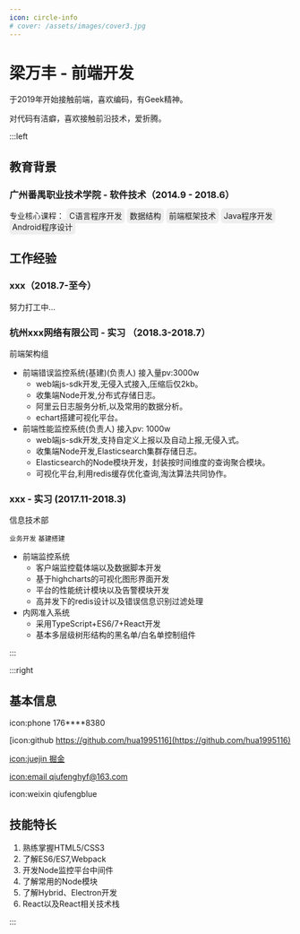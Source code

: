 ```yaml
---
icon: circle-info
# cover: /assets/images/cover3.jpg
---
```


# 梁万丰 - 前端开发
 


于2019年开始接触前端，喜欢编码，有Geek精神。


对代码有洁癖，喜欢接触前沿技术，爱折腾。


:::left

## 教育背景
### 广州番禺职业技术学院 - 软件技术（2014.9 - 2018.6）

专业核心课程：
<span style="background:#eee;padding:5px;border-radius:6px;">
C语言程序开发</span>
<span style="background:#eee;padding:5px;border-radius:6px;">
数据结构</span>
<span style="background:#eee;padding:5px;border-radius:6px;">
前端框架技术</span>
<span style="background:#eee;padding:5px;border-radius:6px;">
Java程序开发</span>
<span style="background:#eee;padding:5px;border-radius:6px;">
Android程序设计</span>




## 工作经验

### xxx（2018.7-至今）
努力打工中...

### 杭州xxx网络有限公司 - 实习 （2018.3-2018.7）
前端架构组

- 前端错误监控系统(基建)(负责人) 接入量pv:3000w
  - web端js-sdk开发,无侵入式接入,压缩后仅2kb。
  - 收集端Node开发,分布式存储日志。
  - 阿里云日志服务分析,以及常用的数据分析。
  - echart搭建可视化平台。
- 前端性能监控系统(负责人) 接入pv: 1000w
  - web端js-sdk开发,支持自定义上报以及自动上报,无侵入式。
  - 收集端Node开发,Elasticsearch集群存储日志。
  - Elasticsearch的Node模块开发，封装按时间维度的查询聚合模块。
  - 可视化平台,利用redis缓存优化查询,淘汰算法共同协作。

### xxx - 实习 (2017.11-2018.3)
信息技术部

`业务开发` `基建搭建`

- 前端监控系统
  - 客户端监控载体端以及数据脚本开发
  - 基于highcharts的可视化图形界面开发
  - 平台的性能统计模块以及告警模块开发
  - 高并发下的redis设计以及错误信息识别过滤处理
- 内网准入系统
  - 采用TypeScript+ES6/7+React开发
  - 基本多层级树形结构的黑名单/白名单控制组件


:::

:::right
## 基本信息
icon:phone 176****8380

[icon:github https://github.com/hua1995116](https://github.com/hua1995116)

[icon:juejin 掘金](https://juejin.cn/user/923245497557111) 

[icon:email qiufenghyf@163.com](mailto:qiufenghyf@163.com)

icon:weixin qiufengblue

## 技能特长
1. 熟练掌握HTML5/CSS3
2. 了解ES6/ES7,Webpack
3. 开发Node监控平台中间件
4. 了解常用的Node模块
5. 了解Hybrid、Electron开发
6. React以及React相关技术栈

:::


